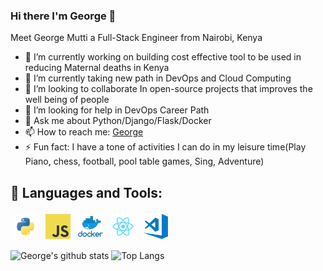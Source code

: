 ### Hi there I'm George 👋
Meet George Mutti a Full-Stack Engineer from Nairobi, Kenya
<!--
**Georgeygigz/Georgeygigz** is a ✨ _special_ ✨ repository because its `README.md` (this file) appears on your GitHub profile.

Here are some ideas to get you started:
-->

- 🔭 I’m currently working on building cost effective tool to be used in reducing Maternal deaths in Kenya
- 🌱 I’m currently taking new path in DevOps and Cloud Computing
- 👯 I’m looking to collaborate In open-source projects that improves the well being of people
- 🤔 I’m looking for help in DevOps Career Path
- 💬 Ask me about Python/Django/Flask/Docker
- 📫 How to reach me: [George](https://www.linkedin.com/in/george-mutti-b5a86bba/)
- ⚡ Fun fact: I have a tone of activities I can do in my leisure time(Play Piano, chess, football, pool table games, Sing, Adventure)

## 🧰 Languages and Tools:
<p align="left">
<img src="https://raw.githubusercontent.com/github/explore/80688e429a7d4ef2fca1e82350fe8e3517d3494d/topics/python/python.png" alt="Python" height="40" style="vertical-align:top; margin:4px">
<img src="https://raw.githubusercontent.com/github/explore/80688e429a7d4ef2fca1e82350fe8e3517d3494d/topics/javascript/javascript.png" alt="Javascript" height="40" style="vertical-align:top; margin:4px">
<img src="https://raw.githubusercontent.com/github/explore/80688e429a7d4ef2fca1e82350fe8e3517d3494d/topics/docker/docker.png" alt="Docker" height="40" style="vertical-align:top; margin:4px">
<img src="https://raw.githubusercontent.com/github/explore/80688e429a7d4ef2fca1e82350fe8e3517d3494d/topics/react/react.png" alt="React" height="40" style="vertical-align:top; margin:4px">
<img src="https://raw.githubusercontent.com/github/explore/80688e429a7d4ef2fca1e82350fe8e3517d3494d/topics/visual-studio-code/visual-studio-code.png" alt="VS Code" height="40" style="vertical-align:top; margin:4px">
</p>

![George's github stats](https://github-readme-stats.vercel.app/api?username=GeorgeyGigz&&hide=["contribs","issues"]&show_icons=true&title_color=fff&icon_color=79ff97&text_color=9f9f9f&bg_color=151515)
![Top Langs](https://github-readme-stats.vercel.app/api/top-langs/?username=GeorgeyGigz&theme=tokyonight)
